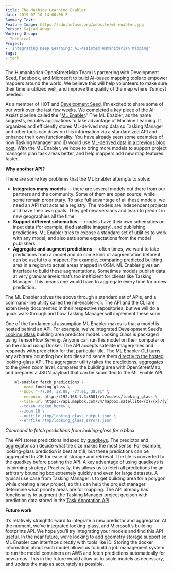 ```yaml
---
title: The Machine Learning Enabler
date: 2019-07-10 14:00:00 Z
Summary Text: 
Feature Image: https://cdn.hotosm.org/website/ml-enabler.jpg
Person: Sajjad Anwar
Working Group:
- Technical
Project:
- 'Integrating Deep Learning: AI-Assisted Humanitarian Mapping'
tags:
- tech
---
```


The Humanitarian OpenStreetMap Team is partnering with Development Seed, Facebook, and Microsoft to build AI-based mapping tools to empower mappers around the world. We believe this will help volunteers to make sure their time is utilized well, and improve the quality of the map where it’s most needed.

As a member of HOT and [Development Seed](https://developmentseed.org/), I’m excited to share some of our work over the last few weeks. We completed a key piece of the AI-Assist pipeline called the “[ML Enabler](https://github.com/hotosm/ml-enabler).” The ML Enabler, as the name suggests, enables applications to take advantage of Machine Learning. It organizes and efficiently stores ML-derived map data so Tasking Manager and other tools can draw on this information via a standardized API and enhance their own functionality. You have already seen some examples of how Tasking Manager and iD would use [ML-derived data in a previous blog post](https://www.hotosm.org/updates/hands-on-assisted-tasks/). With the ML Enabler, we hope to bring more models to support project managers plan task areas better, and help mappers add new map features faster.

**Why another API?**

There are some key problems that the ML Enabler attempts to solve:


- **Integrates many models** — there are several models out there from our partners and the community. Some of them are open source, while some remain proprietary. To take full advantage of all these models, we need an API that acts as a registry. The models are independent projects and have their own goals. They get new versions and learn to predict in new geographies all the time.
- **Support different schematics** — models have their own schematics on input data (for example, tiled satellite imagery), and publishing predictions. ML Enabler tries to expose a standard set of utilities to work with any model, and also sets some expectations from the model publishers.
- **Aggregate and augment predictions** — often times, we want to take predictions from a model and do some kind of augmentation before it can be useful to a mapper. For example, comparing predicted building area in a region to actual areas mapped in OSM. ML Enabler gives an interface to build these augmentations. Sometimes models publish data at very granular levels that’s too inefficient for clients like Tasking Manager. This means one would have to aggregate every time for a new prediction.

The ML Enabler solves the above through a standard set of APIs, and a command-line utility called the [ml-enabler-cli](https://github.com/hotosm/ml-enabler-cli/). The API and the CLI are extensively documented in their respective repositories, but we will do a quick walk-through and how Tasking Manager will implement these soon.

One of the fundamental assumption ML Enabler makes is that a model is hosted behind an API. For example, we’ve integrated Development Seed’s [Looking Glass](https://github.com/developmentseed/looking-glass-pub) building area predictor model. Looking Glass is packaged using TensorFlow Serving. Anyone can run this model on their computer or on the cloud using Docker. The API accepts satellite imagery tiles and responds with prediction for that particular tile. The ML Enabler CLI turns any arbitrary bounding box into tiles and sends them [directly to the hosted looking-glass API](https://github.com/hotosm/ml-enabler-cli/blob/master/ml_enabler/predictors/LookingGlassPredictor.py). The [aggregator utility](https://github.com/hotosm/ml-enabler-cli/blob/master/ml_enabler/aggregators/LookingGlassAggregator.py) takes the predictions, aggregates to the given zoom level, compares the building area with OpenStreetMap, and prepares a JSON payload that can be submitted to the ML Enable API.

```sh
    ml-enabler fetch_predictions \
      --name looking_glass \
      --bbox "-77.04, 38.88, -77.01, 38.91" \
      --endpoint http://192.168.1.3:8501/v1/models/looking_glass \
      --tile-url https://api.mapbox.com/v4/mapbox.satellite/{z}/{x}/{y}.jpg?access_token={token}' \
      --token <token_here> \
      --zoom 18 \
      --outfile /tmp/looking_glass_output.json \
      --errfile /tmp/looking_glass_errors.json
```

*Command to fetch predictions from looking-glass for a bbox*

The API stores predictions indexed by [quadkeys](https://wiki.openstreetmap.org/wiki/QuadTiles). The predictor and aggregator can decide what tile size makes the most sense. For example, looking-glass prediction is best at z18, but these predictions can be aggregated to z16 for ease of storage and retrieval. The tile is converted to the quadkey before posting the API. A key advantage of using quadkeys is its binning strategy. Practically, this allows us to fetch all predictions for an arbitrary bounding box extremely quickly and even for large datasets. A typical use case from Tasking Manager is to get building area for a polygon while creating a new project, so this can help the project manager determine what priority areas are for mapping. The API already has functionality to augment the Tasking Manager project geojson with prediction data stored in the [Task Annotation API](https://github.com/hotosm/tasking-manager/blob/develop/server/api/project_apis.py#L454).

**Future work**

It’s relatively straightforward to integrate a new predictor and aggregator. At the moment, we’ve integrated looking-glass, and Microsoft’s building footprints API. We hope you’ll try integrating your models and find this API useful. In the near future, we’re looking to add geometry storage support so ML Enabler can interface directly with tools like iD. Storing the docker information about each model allows us to build a job management system to run the model containers on AWS and fetch predictions automatically for new areas. This in the future would allow us to scale models as necessary, and update the map as accurately as possible.
